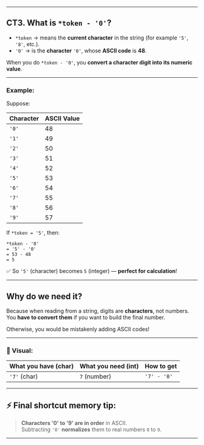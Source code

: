 
---

## CT3. What is `*token - '0'`?

- `*token` → means the **current character** in the string (for example `'5'`, `'8'`, etc.).
- `'0'` → is the **character** `'0'`, whose **ASCII code** is **48**.

When you do `*token - '0'`, you **convert a character digit into its numeric value**.

---

### Example:

Suppose:

| Character | ASCII Value |
|:----------|:------------|
|   `'0'`   |      48     |
|   `'1'`   |      49     |
|   `'2'`   |      50     |
|   `'3'`   |      51     |
|   `'4'`   |      52     |
|   `'5'`   |      53     |
|   `'6'`   |      54     |
|   `'7'`   |      55     |
|   `'8'`   |      56     |
|   `'9'`   |      57     |

If `*token = '5'`, then:

```
*token - '0'
= '5' - '0'
= 53 - 48
= 5
```

✅ So `'5'` (character) becomes `5` (integer) — **perfect for calculation**!

---

## Why do we need it?

Because when reading from a string, digits are **characters**, not numbers.  
You **have to convert them** if you want to build the final number.

Otherwise, you would be mistakenly adding ASCII codes!

---

### 🌟 Visual:

| What you have (char) | What you need (int) | How to get  |
|:---------------------|:--------------------|:------------|
| `'7'` (char)         | `7` (number)        | `'7' - '0'` |

---

## ⚡ Final shortcut memory tip:

> **Characters '0' to '9' are in order** in ASCII.  
> Subtracting `'0'` **normalizes** them to real numbers `0` to `9`.

---
